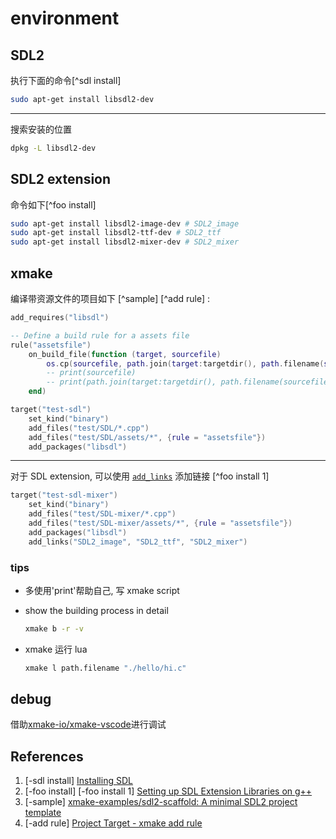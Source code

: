 # environment

## SDL2

执行下面的命令[^sdl install]

```bash
sudo apt-get install libsdl2-dev
```

---

搜索安装的位置

```bash
dpkg -L libsdl2-dev
```

## SDL2 extension

命令如下[^foo install]

```bash
sudo apt-get install libsdl2-image-dev # SDL2_image
sudo apt-get install libsdl2-ttf-dev # SDL2_ttf
sudo apt-get install libsdl2-mixer-dev # SDL2_mixer
```

## xmake

编译带资源文件的项目如下 [^sample] [^add rule] :

```lua
add_requires("libsdl")

-- Define a build rule for a assets file
rule("assetsfile")
    on_build_file(function (target, sourcefile)
        os.cp(sourcefile, path.join(target:targetdir(), path.filename(sourcefile)))
        -- print(sourcefile)
        -- print(path.join(target:targetdir(), path.filename(sourcefile)))
    end)

target("test-sdl")
    set_kind("binary")
    add_files("test/SDL/*.cpp")
    add_files("test/SDL/assets/*", {rule = "assetsfile"})
    add_packages("libsdl")
```

---

对于 SDL extension, 可以使用 [`add_links`](https://xmake.io/#/manual/project_target?id=targetadd_links) 添加链接 [^foo install 1]

```lua
target("test-sdl-mixer")
    set_kind("binary")
    add_files("test/SDL-mixer/*.cpp")
    add_files("test/SDL-mixer/assets/*", {rule = "assetsfile"})
    add_packages("libsdl")
    add_links("SDL2_image", "SDL2_ttf", "SDL2_mixer")
```

### tips

- 多使用'print'帮助自己, 写 xmake script
- show the building process in detail

  ```bash
  xmake b -r -v
  ```

- xmake 运行 lua

  ```bash
  xmake l path.filename "./hello/hi.c"
  ```

## debug

借助[xmake-io/xmake-vscode](https://github.com/xmake-io/xmake-vscode)进行调试

## References

1. [-sdl install] [Installing SDL](https://wiki.libsdl.org/SDL2/Installation)
2. [-foo install] [-foo install 1] [Setting up SDL Extension Libraries on g++](https://lazyfoo.net/tutorials/SDL/06_extension_libraries_and_loading_other_image_formats/linux/cli/index.php)
3. [-sample] [xmake-examples/sdl2-scaffold: A minimal SDL2 project template](https://github.com/xmake-examples/sdl2-scaffold)
4. [-add rule] [Project Target - xmake add rule](https://xmake.io/#/manual/project_target?id=targetadd_rules)
